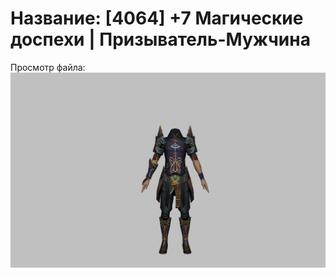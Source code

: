 # Название: [4064] +7 Магические доспехи | Призыватель-Мужчина

Просмотр файла:
![p080005.png](p080005.png)